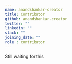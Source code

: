 ```yaml
---
name: anandshankar-creator
title: Contributor
github: anandshankar-creator
twitter: ""
linkedin: ""
slack: ""
joining_date: ""
role : contributor
---
```


Still waiting for this
